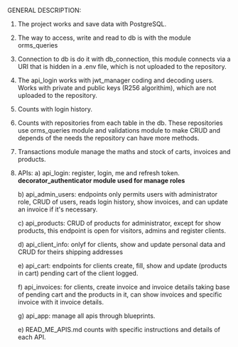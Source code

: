 GENERAL DESCRIPTION:

1. The project works and save data with PostgreSQL.

2. The way to access, write and read to db is with the module orms_queries

3. Connection to db is do it with db_connection, this module connects via a URI that is hidden in a .env file, which is not uploaded to the repository.

4. The api_login works with jwt_manager coding and decoding users. Works with private and public keys (R256 algorithim), which are not uploaded to the repository.

5. Counts with login history.

6. Counts with repositories from each table in the db. These repositories use orms_queries module and validations module to make CRUD and depends of the needs the repository can have more methods.

7. Transactions module manage the maths and stock of carts, invoices and products.

8. APIs: 
    a) api_login: register, login, me and refresh token. **decorator_authenticator module used for manage roles**
    
    b) api_admin_users: endpoints only permits users with administrator role, CRUD of users, reads login history, show invoices, and can update an invoice if it's necessary.
    
    c) api_products: CRUD of products for administrator, except for show products, this endpoint is open for visitors, admins and register clients.

    d) api_client_info: onlyf for clients, show and update personal data and CRUD for theirs shipping addresses

    e) api_cart: endpoints for clients create, fill, show and update (products in cart) pending cart of the client logged.

    f) api_invoices: for clients, create invoice and invoice details taking base of pending cart and the products in it, can show invoices and specific invoice with it invoice details.

    g) api_app: manage all apis through blueprints.

    e) READ_ME_APIS.md counts with specific instructions and details of each API.